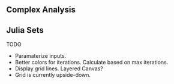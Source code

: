 Complex Analysis
----------------

Julia Sets
----------
TODO
- Paramaterize inputs.
- Better colors for iterations. Calculate based on max iterations.
- Display grid lines. Layered Canvas?
- Grid is currently upside-down.
